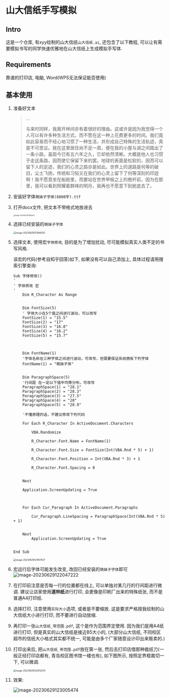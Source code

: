 # 山大信纸手写模拟

## Intro

这是一个仓库, 有xyy绘制的山大信纸`山大信纸.ai`, 还包含了以下教程, 可以让有需要模拟书写的同学快速优雅地在山大信纸上生成模拟手写体. 

## Requirements

靠谱的打印店, 电脑, Word(WPS无法保证能否使用)

## 基本使用

1. 准备好文本

   > …
   >
   > 与来时同样，我离开林间亦有着很好的理由。这或许是因为我觉得一个人可以有许多种生活方式，而不愿在这一种上花费更多的时间。我们竟如此容易而不经心地习惯了一种生活，并形成自己特殊的生活轨迹，真是不可思议。我在这里居住尚不足一周，便在我的小屋与湖之间踏出了一条小路，虽距今已有五六年之久，它却依然清晰。大概是他人也习惯于走这条路，因而使它保留下来的罢。地球的表面是松软的，因而可以留下人的足迹，我们的心灵之路亦是如此。世界上的道路是何等的破旧，尘土飞扬，传统和习俗又在我们的心灵上留下了何等深刻的印迹啊！我不愿意坐在船舱里，而要站在世界甲板之上的桅杆前，因为在那里，我可以看到照耀着群峰的明月，我再也不愿意下到舱底去了。

2. 安装好字体`萌妹子字体(6000字).ttf`

3. 打开docx文件, 把文本不带格式地放进去

   <img src="pic/image-20230629121806343.png" alt="image-20230629121806343" style="zoom: 33%;" />

4. 选择已经安装的`萌妹子字体`

   <img src="pic/image-20230629121846351.png" alt="image-20230629121846351" style="zoom:50%;" />

5. 选择文本, 使用宏`字体修改`, 目的是为了增加扰动, 尽可能模拟真实人类不定的书写风格.

   该宏的代码(参考自知乎回答)如下, 如果没有可以自己添加上, 具体过程请用搜索引擎查询:

   ```
   Sub 字体修改()
   '
   ' 字体修改 宏
   '
       Dim R_Character As Range
   
   
       Dim FontSize(5)
       ' 字体大小在5个值之间进行波动，可以改写
       FontSize(1) = "15.5"
       FontSize(2) = "17"
       FontSize(3) = "16.8"
       FontSize(4) = "16.2"
       FontSize(5) = "15.7"
   
   
   
       Dim FontName(1)
       '字体名称在三种字体之间进行波动，可改写，但需要保证系统拥有下列字体
       FontName(1) = "萌妹子体"
   
   
       Dim ParagraphSpace(5)
       '行间距 在一定以下值中均等分布，可改写
       ParagraphSpace(1) = "28.1"
       ParagraphSpace(2) = "28.3"
       ParagraphSpace(3) = "27.5"
       ParagraphSpace(4) = "28"
       ParagraphSpace(5) = "28.9"
   
       '不懂原理的话，不建议修改下列代码
   
       For Each R_Character In ActiveDocument.Characters
   
           VBA.Randomize
   
           R_Character.Font.Name = FontName(1)
   
           R_Character.Font.Size = FontSize(Int(VBA.Rnd * 5) + 1)
   
           R_Character.Font.Position = Int(VBA.Rnd * 3) + 1
   
           R_Character.Font.Spacing = 0
   
   
       Next
   
       Application.ScreenUpdating = True
   
   
   
       For Each Cur_Paragraph In ActiveDocument.Paragraphs
   
           Cur_Paragraph.LineSpacing = ParagraphSpace(Int(VBA.Rnd * 5) + 1)
   
   
       Next
           Application.ScreenUpdating = True
   
   
   End Sub
   
   ```

   <img src="pic/image-20230629121957637.png" alt="image-20230629121957637" style="zoom:50%;" />

6. 宏运行后字体可能发生改变, 改回已经安装的`萌妹子字体`即可
   ![image-20230629122047222](pic/image-20230629122047222.png)

7. 在打印前注意是否每一行的位置都在线上, 可以单独对某几行的行间距进行微调. 建议让店家使用**道林纸**进行打印, 会更像是印刷厂出来的特殊纸张, 而不是普通A4打印纸.

8. 选择打印, 注意使用`实际大小`选项, 或者是不要缩放. 这是要求严格按我绘制的山大信纸大小进行打印, 而不要进行自动放缩.

9. 再打印一张`山大信纸_带范围.pdf`, 这个是作为范围界定使用. 因为我们是用A4纸进行打印, 但是真实的山大信纸是接近B5大小的, (大部分山大信纸, 不同校区超市的信纸大小格式其实都不统一, 可能是由多个厂家随意设计印出来贩卖的.)

10. 打印出来后, 把`山大信纸_带范围.pdf`放在第一张, 然后去打印店借那种裁纸刀(一般正经打印店都有, 青岛校区图书馆一楼也有), 如下图所示, 按照定界框裁切一下, 可以微调.

    <img src="pic/image-20230629122912070.png" alt="image-20230629122912070" style="zoom: 50%;" />

11. 效果:

    ![image-20230629123005474](pic/image-20230629123005474.png)
